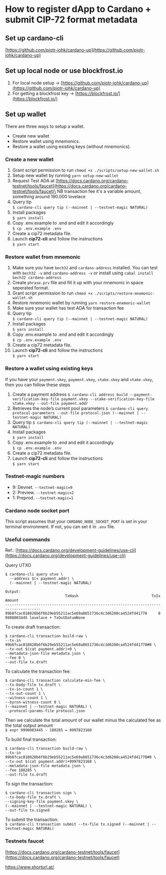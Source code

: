 # How to register dApp to Cardano + submit CIP-72 format metadata

## Set up cardano-cli

[https://github.com/piotr-iohk/cardano-up](https://github.com/piotr-iohk/cardano-up)

## Set up local node or use blockfrost.io

1. For local node setup -> [https://github.com/piotr-iohk/cardano-up](https://github.com/piotr-iohk/cardano-up)
2. For getting a blockfrost key -> [https://blockfrost.io/](https://blockfrost.io/)

## Set up wallet

There are three ways to setup a wallet.

- Create new wallet
- Restore wallet using mnemonics.
- Restore a wallet using existing keys (without mnemonics).

### Create a new wallet

1. Grant script permission to run `chmod +x ./scripts/setup-new-wallet.sh`
2. Setup new wallet by running `yarn setup-new-wallet`
3. Request Test ADA at [https://docs.cardano.org/cardano-testnet/tools/faucet](https://docs.cardano.org/cardano-testnet/tools/faucet)\
   NB transaction fee it's a variable amount, something around 190.000 lovelace
4. Query tip\
   `$ cardano-cli query tip (--mainnet | --testnet-magic NATURAL)`
5. Install packages\
   `$ yarn install`
6. Copy .env.example to .end and edit it accordingly\
   `$ cp .env.example .env`
7. Create a cip72 metadata file.
8. Launch **cip72-cli** and follow the instructions\
   `$ yarn start`

### Restore wallet from mnemonic

1. Make sure you have `bech32` and `cardano-address` installed. You can test with `bech32 -v` and `cardano-address -v` or install using `cabal install bech32 cardano-address`
2. Create `phrase.prv` file and fill it up with your mnemonic in space seperated format.
3. Grant script permission to run `chmod +x ./scripts/restore-mnemonic-wallet.sh`
4. Restore mnemonic wallet by running `yarn restore-mnemonic-wallet`
5. Make sure your wallet has test ADA for transaction fee
6. Query tip\
   `$ cardano-cli query tip (--mainnet | --testnet-magic NATURAL)`
7. Install packages\
   `$ yarn install`
8. Copy .env.example to .end and edit it accordingly\
   `$ cp .env.example .env`
9. Create a cip72 metadata file.
10. Launch **cip72-cli** and follow the instructions\
    `$ yarn start`

### Restore a wallet using existing keys

If you have your `payment.skey`, `payment.vkey`, `stake.skey` and `stake.vkey`, then you can follow these steps

1. Create a payment address `$ cardano-cli address build --payment-verification-key-file payment.vkey --stake-verification-key-file stake.vkey --out-file payment.addr`
2. Retrieves the node’s current pool parameters `$ cardano-cli query protocol-parameters --out-file protocol.json (--mainnet | --testnet-magic NATURAL)`
3. Query tip `$ cardano-cli query tip (--mainnet | --testnet-magic NATURAL)`
4. Install packages\
   `$ yarn install`
5. Copy .env.example to .end and edit it accordingly\
   `$ cp .env.example .env`
6. Create a cip72 metadata file.
7. Launch **cip72-cli** and follow the instructions\
   `$ yarn start`

### Testnet-magic numbers

- 9: Devnet. `--testnet-magic=9`
- 2: Preview. `--testnet-magic=2`
- 1: Preprod. `--testnet-magic=1`

### Cardano node socket port

This script assumes that your `CARDANO_NODE_SOCKET_PORT` is set in your terminal environment. If not, you can set it in `.env` file.

### Useful commands

Ref.: [https://docs.cardano.org/development-guidelines/use-cli](https://docs.cardano.org/development-guidelines/use-cli)

Query UTXO

```
$ cardano-cli query utxo \
  --address $(< payment.addr) \
  (--mainnet | --testnet-magic NATURAL)

Output:
                           TxHash                                 TxIx        Amount
--------------------------------------------------------------------------------------
99b8fcac018828b6f6b29eb55211ac5e69a8651736c4c3d6280ca4524fd41778     0        9998003445 lovelace + TxOutDatumNone

```

To create draft transaction:

```
$ cardano-cli transaction build-raw \
--tx-in 99b8fcac018828b6f6b29eb55211ac5e69a8651736c4c3d6280ca4524fd41778#0 \
--tx-out $(cat payment.addr)+0 \
--metadata-json-file metadata.json \
--fee 0 \
--out-file tx.draft
```

To calculate the transaction fee:

```
$ cardano-cli transaction calculate-min-fee \
--tx-body-file tx.draft \
--tx-in-count 1 \
--tx-out-count 1 \
--witness-count 1 \
--byron-witness-count 0 \
(--mainnet | --testnet-magic NATURAL) \
--protocol-params-file protocol.json
```

Then we calculate the total amount of our wallet minus the calculated fee as the total output amount\
`$ expr 9998003445 - 180285 = 9997823160`

To build final transaction:

```
$ cardano-cli transaction build-raw \
--tx-in 99b8fcac018828b6f6b29eb55211ac5e69a8651736c4c3d6280ca4524fd41778#0 \
--tx-out $(cat payment.addr)+9997823160 \
--metadata-json-file metadata.json \
--fee 180285 \
--out-file tx.draft
```

To sign the transaction:

```
$ cardano-cli transaction sign \
--tx-body-file tx.draft \
--signing-key-file payment.skey \
(--mainnet | --testnet-magic NATURAL) \
--out-file tx.signed
```

To submit the transaction:\
`$ cardano-cli transaction submit --tx-file tx.signed (--mainnet | --testnet-magic NATURAL)`

### Testnets faucet

[https://docs.cardano.org/cardano-testnet/tools/faucet](https://docs.cardano.org/cardano-testnet/tools/faucet)

https://www.shorturl.at/
